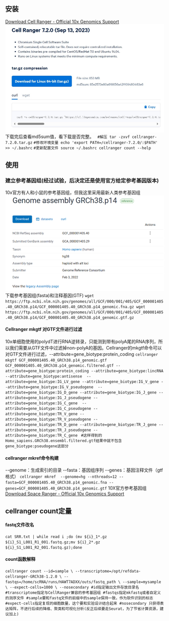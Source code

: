 ## 安装
[Download Cell Ranger - Official 10x Genomics Support](https://www.10xgenomics.com/support/software/cell-ranger/downloads)
![输入图片说明](https://raw.githubusercontent.com/ZYyli/bioinfosoft_pictures/master/imgs/2024-03-12/XAfV8AXbIBQzeil0.jpeg)
下载完后查看md5sum值，看下载是否完整。
`
#解压
tar -zxvf cellranger-7.2.0.tar.gz`
`#修改环境变量
echo 'export PATH=/cellranger-7.2.0/:$PATH' >> ~/.bashrc`
`#更新配置文件
source ~/.bashrc
cellranger count --help
`
## 使用
### 建立参考基因组(经过试验，后决定还是使用官方给定参考基因版本)
10x官方有人和小鼠的参考基因组，但我这里采用最新人类参考基因组
![输入图片说明](https://raw.githubusercontent.com/ZYyli/bioinfosoft_pictures/master/imgs/2024-03-12/iV1bwhDfgivcnMFL.png)
下载参考基因组(fasta)和注释基因(GTF)
`
wget https://ftp.ncbi.nlm.nih.gov/genomes/all/GCF/000/001/405/GCF_000001405.40_GRCh38.p14/GCF_000001405.40_GRCh38.p14_genomic.fna.gz
wget
https://ftp.ncbi.nlm.nih.gov/genomes/all/GCF/000/001/405/GCF_000001405.40_GRCh38.p14/GCF_000001405.40_GRCh38.p14_genomic.gtf.gz
`
#### Cellranger mkgtf 对GTF文件进行过滤
10x单细胞使用的polydT进行RNA逆转录，只能测到带有polyA尾的RNA序列，所以我们需要从GTF文件中过滤掉non-polyA的基因。Cellranger的mkgtf命令可以对GTF文件进行过滤，--attribute=gene_biotype:protein_coding
`cellranger mkgtf GCF_000001405.40_GRCh38.p14_genomic.gtf GCF_000001405.40_GRCh38.p14_genomic.filtered.gtf --attribute=gene_biotype:protein_coding
--attribute=gene_biotype:lincRNA --attribute=gene_biotype:antisense  --attribute=gene_biotype:IG_LV_gene --attribute=gene_biotype:IG_V_gene --attribute=gene_biotype:IG_V_pseudogene  --attribute=gene_biotype:IG_D_gene --attribute=gene_biotype:IG_J_gene --attribute=gene_biotype:IG_J_pseudogene --attribute=gene_biotype:IG_C_gene  --attribute=gene_biotype:IG_C_pseudogene --attribute=gene_biotype:TR_V_gene --attribute=gene_biotype:TR_V_pseudogene --attribute=gene_biotype:TR_D_gene --attribute=gene_biotype:TR_J_gene --attribute=gene_biotype:TR_J_pseudogene --attribute=gene_biotype:TR_C_gene`
` #这样得到的Homo_sapiens.GRCh38.ensembl.filtered.gtf结果中就不包含gene_biotype:pseudogene这部分`
#### cellranger mkref命令构建
--genome：生成索引的目录
--fasta：基因组序列
--genes：基因注释文件（gtf格式）
`cellranger mkref 
--genome=hg
--nthreads=12
--fasta=GCF_000001405.40_GRCh38.p14_genomic.fna
--genes=GCF_000001405.40_GRCh38.p14_genomic.gtf`
10X官方参考基因组
[Download Space Ranger - Official 10x Genomics Support](https://www.10xgenomics.com/support/software/space-ranger/downloads#reference-downloads)
## cellranger count定量
#### fastq文件改名
`cat SRR.txt | while read i ;do (mv ${i}_1*.gz ${i}_S1_L001_R1_001.fastq.gz;mv ${i}_2*.gz ${i}_S1_L001_R2_001.fastq.gz);done`
#### count函数解释
`
cellranger count --id=sample \
                   --transcriptome=/opt/refdata-cellranger-GRCh38-1.2.0 \
                   --fastqs=/home/scRNA/runs/HAWT7ADXX/outs/fastq_path \
                   --sample=mysample \
                   --expect-cells=1000 \
                   --nosecondary
#id指定输出文件存放目录名
#transcriptome指定与CellRanger兼容的参考基因组
#fastqs指定mkfastq或者自定义的测序文件
#sample要和fastq文件的前缀中的sample保持一致，作为软件识别的标志
#expect-cells指定复现的细胞数量，这个要和实验设计结合起来
#nosecondary 只获得表达矩阵，不进行后续的降维、聚类和可视化分析(反正后续要走Seurat，为了节省计算资源，建议加上)
`
<!--stackedit_data:
eyJoaXN0b3J5IjpbNjMxNzM3MjMyLC0zMzk0OTk2MDIsLTg4Mj
AzOTY4MSwtNzAzOTcyNDAzLDE1MzYwMjQyNzEsLTExNjQwNDQy
MjMsLTUwMTM3NTU2NywtODg0OTcwNjU1LDE3MTc4MzI4NTEsLT
MxNzQxNzI5MSwtMTQ1MTEwNTYxMywtMTc1NTQwNzI0MCwtMTc3
OTc5NDIzLC0xNjM4NDI3OTcwLC05OTcwNjQ0NTBdfQ==
-->
